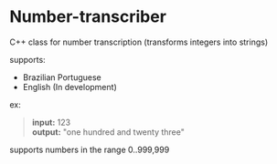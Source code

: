 # Number-transcriber
C++ class for number transcription (transforms integers into strings) 

supports:
  - Brazilian Portuguese
  - English (In development)

ex:
  > **input:** 123<br>
  > **output:** "one hundred and twenty three"

supports numbers in the range 0..999,999
